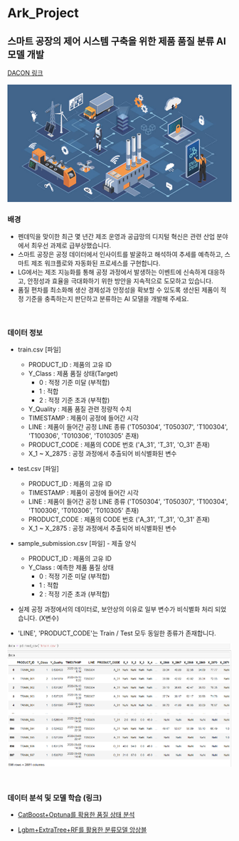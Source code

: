 # Ark_Project

## 스마트 공장의 제어 시스템 구축을 위한 제품 품질 분류 AI 모델 개발

[DACON 링크](https://dacon.io/competitions/official/236055/overview/description)
<br><br>
![alt text](image.png)
<br>

### 배경
- 펜데믹을 맞이한 최근 몇 년간 제조 운영과 공급망의 디지털 혁신은 관련 산업 분야에서 최우선 과제로 급부상했습니다.
- 스마트 공장은 공정 데이터에서 인사이트를 발굴하고 해석하여 추세를 예측하고, 스마트 제조 워크플로와 자동화된 프로세스를 구현합니다.
- LG에서는 제조 지능화를 통해 공정 과정에서 발생하는 이벤트에 신속하게 대응하고, 안정성과 효율을 극대화하기 위한 방안을 지속적으로 도모하고 있습니다.
- 품질 편차를 최소화해 생산 경제성과 안정성을 확보할 수 있도록 생산된 제품이 적정 기준을 충족하는지 판단하고 분류하는 AI 모델을 개발해 주세요.

<br>

### 데이터 정보

- train.csv [파일]
    - PRODUCT_ID : 제품의 고유 ID
    - Y_Class : 제품 품질 상태(Target) 
        - 0 : 적정 기준 미달 (부적합)
        - 1 : 적합
        - 2 : 적정 기준 초과 (부적합)
    - Y_Quality : 제품 품질 관련 정량적 수치
    - TIMESTAMP : 제품이 공정에 들어간 시각
    - LINE : 제품이 들어간 공정 LINE 종류 ('T050304', 'T050307', 'T100304', 'T100306', 'T010306', 'T010305' 존재)
    - PRODUCT_CODE : 제품의 CODE 번호 ('A_31', 'T_31', 'O_31' 존재)
    - X_1 ~ X_2875 : 공정 과정에서 추출되어 비식별화된 변수

- test.csv [파일]
    - PRODUCT_ID : 제품의 고유 ID
    - TIMESTAMP : 제품이 공정에 들어간 시각
    - LINE : 제품이 들어간 공정 LINE 종류 ('T050304', 'T050307', 'T100304', 'T100306', 'T010306', 'T010305' 존재)
    - PRODUCT_CODE : 제품의 CODE 번호 ('A_31', 'T_31', 'O_31' 존재)
    - X_1 ~ X_2875 : 공정 과정에서 추출되어 비식별화된 변수

- sample_submission.csv [파일] - 제출 양식
    - PRODUCT_ID : 제품의 고유 ID
    - Y_Class : 예측한 제품 품질 상태
        - 0 : 적정 기준 미달 (부적합)
        - 1 : 적합
        - 2 : 적정 기준 초과 (부적합)

- 실제 공정 과정에서의 데이터로, 보안상의 이유로 일부 변수가 비식별화 처리 되었습니다. (X변수)
- 'LINE', 'PRODUCT_CODE'는 Train / Test 모두 동일한 종류가 존재합니다.

![alt text](image-1.png)

<br>

### 데이터 분석 및 모델 학습 (링크)
- [CatBoost+Optuna를 확용한 품질 상태 분석](https://github.com/Parksemo/Ark_Project/blob/master/%ED%95%99%EC%8A%B5%EB%AA%A8%EB%8D%B8/catboost%20%2B%20optuna/catboost%20%2B%20optuna.md)

- [Lgbm+ExtraTree+RF를 활용한 분류모델 앙상블](https://github.com/Parksemo/Ark_Project/blob/master/%ED%95%99%EC%8A%B5%EB%AA%A8%EB%8D%B8/softvotin(lgbm%2Crf%2Cextratree)/Lgbm%2BRf%2BExtraTree.md)